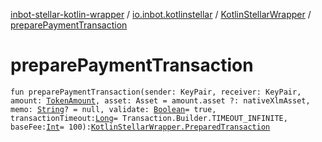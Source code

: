 [inbot-stellar-kotlin-wrapper](../../index.md) / [io.inbot.kotlinstellar](../index.md) / [KotlinStellarWrapper](index.md) / [preparePaymentTransaction](./prepare-payment-transaction.md)

# preparePaymentTransaction

`fun preparePaymentTransaction(sender: KeyPair, receiver: KeyPair, amount: `[`TokenAmount`](../-token-amount/index.md)`, asset: Asset = amount.asset ?: nativeXlmAsset, memo: `[`String`](https://kotlinlang.org/api/latest/jvm/stdlib/kotlin/-string/index.html)`? = null, validate: `[`Boolean`](https://kotlinlang.org/api/latest/jvm/stdlib/kotlin/-boolean/index.html)` = true, transactionTimeout: `[`Long`](https://kotlinlang.org/api/latest/jvm/stdlib/kotlin/-long/index.html)` = Transaction.Builder.TIMEOUT_INFINITE, baseFee: `[`Int`](https://kotlinlang.org/api/latest/jvm/stdlib/kotlin/-int/index.html)` = 100): `[`KotlinStellarWrapper.PreparedTransaction`](-prepared-transaction/index.md)